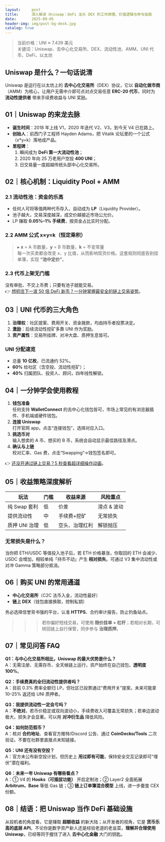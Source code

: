 ```yaml
---
layout:     post
title:      深入解读 Uniswap：DeFi 龙头 DEX 的工作原理、价值逻辑与参与指南
date:       2025-09-05
header-img: img/post-bg-desk.jpg
catalog: true
---
```


> 当前价格：UNI ≈ 7.439 美元  
> 关键词：Uniswap、去中心化交易所、DEX、流动性池、AMM、UNI 代币、DeFi、以太坊

## Uniswap 是什么？一句话说清
Uniswap 是运行在以太坊上的 **去中心化交易所**（DEX）协议，它以 **自动化做市商**（AMM）为核心，让用户无需中介即可点对点交易任意 **ERC-20 代币**，同时为 **流动性提供者** 带来手续费收益与 UNI 奖励。

## 01｜Uniswap 的来龙去脉
- **诞生时间**：2018 年上线 V1，2020 年迭代 V2、V3，到今天 V4 已在路上。  
- **创始人**：前西门子工程师 Hayden Adams，把 Vitalik 论坛里的一个公式（x*y=k）落地成产品。  
- **里程碑**：  
  1. 瞬间成为 **DeFi 第一大流动性池**；  
  2. 2020 年向 25 万老用户空投 **400 UNI**；  
  3. 日交易量一度超越传统头部中心化交易所。

## 02｜核心机制：Liquidity Pool + AMM
### 2.1 流动性池：资金的乐高
- 任何人可将等值两种代币存入，自动成为 **LP**（Liquidity Provider）。  
- 池子越大，交易深度越深，成交价越接近市场公允价。  
- LP 赚取 **0.05%–1% 手续费**，按资金占比实时分配。

### 2.2 AMM 公式 x×y=k（恒定乘积）
> ▸ **x** = A 币数量，**y** = B 币数量，**k** = 不变常量  
每一次买卖都会改变 x、y 比值，从而影响现货价格。这套规则彻底告别挂单簿，实现 **“池中定价”**。

### 2.3 代币上架无门槛
没有审批、不交上币费；只要有池子就能交易。  
👉 [想抓住下一波 50 倍 DeFi 新币？一分钟掌握最安全的链上交易姿势](https://okxdog.com/)。

## 03｜UNI 代币的三大角色
1. **治理权**：社区提案、费用开关、资金拨款，均由持币者投票决定。  
2. **激励**：后续流动性挖矿多靠 UNI 作为奖励。  
3. **资产属性**：交易所挂牌、对冲大盘、质押生息皆可。

### UNI 分配速览
- 总量 **10 亿枚**，已流通约 52%。  
- **60%** 给社区（含空投、流动性挖矿）；  
- **40%** 归属团队、投资人、顾问，四年线性解锁。

## 04｜一分钟学会使用教程
1. **钱包准备**  
   任何支持 **WalletConnect** 的去中心化钱包皆可，市场上常见的有浏览器插件、手机端或硬件钱包。  
2. **连接 Uniswap**  
   打开官网 app，点击“连接钱包”，选择对应入口。  
3. **挑选币对**  
   输入想卖的 A 币、想买的 B 币，系统会自动显示最佳路径及滑点。  
4. **确认与上链**  
   校对汇率、Gas 费，点击“Swapping”→钱包签名即可。  

👉 [还没开通过链上交易？5 秒查看超详细操作动画](https://okxdog.com/)。

## 05｜收益策略深度解析
| 玩法 | 门槛 | 收益来源 | 风险重点 |
|---|---|---|---|
| 纯 Swap 套利 | 低 | 价差 | 滑点 & 波动 |
| 提供流动性 | 中 | 手续费+挖矿 | 无常损失 |
| 质押 UNI 治理 | 低 | 空头、治理红利 | 解锁抛压 |

### 无常损失是什么？
当你把 ETH/USDC 等值投入池子后，若 ETH 价格暴涨，你取回的 ETH 会减少、USDC 会增加，相较单纯「持币不动」产生 **相对损失**。可通过 V3 集中流动性或对冲 Gamma 策略部分抵消。

## 06｜购买 UNI 的常用通道
- **中心化交易所**（C2C 法币入金，流动性最好）  
- **链上 DEX**（钱包直接换取，控制私钥）  

务必选择信誉背书强的平台，认准 **HTTPS**、合约审计报告，防止钓鱼站点。  
>>> 若你偏好短线交易，可使用 **限价挂单 + 杠杆**；若相对长期，可转回链上自行保管，同步参与 **治理质押**。

## 07｜常见问答 FAQ
**Q1：与中心化交易所相比，Uniswap 的最大优势是什么？**  
A：无需注册、无需存币、全天候链上运行，资产始终在自己钱包，**透明度 100%**。

**Q2：手续费真的全归流动性提供者吗？**  
A：目前 0.3% 费率全额归 LP，但社区已投票通过“费用开关”提案，未来可能拿 10–25% 返还给 UNI 质押者。

**Q3：我提供流动性一定会亏吗？**  
A：**不绝对**。若币价稳定或双向波动小，手续费收入可覆盖无常损失；若单边波动极大，损失才会显著。可以用 **对冲衍生品** 降低风险。

**Q4：如何防范假币？**  
A：核对 **合约地址**、查看官方推特/Discord 公告、通过 **CoinGecko/Tools** 二次验证。不要在社群里直接点未知链接。

**Q5：UNI 还有没有空投？**  
A：官方未公布新空投计划，但历史上 **用过即有可能**，保持安全交互记录即可“埋伏”潜在福利。

**Q6：未来一年 Uniswap 有哪些看点？**  
A：① V4 的 **Hooks（可插拔功能）** 开启定制池；② Layer2 全面拓展 **Arbitrum、Base** 等低 Gas 链；③ **链上订单簿混合模型** 上线，进一步蚕食 CEX 份额。

## 08｜结语：把 Uniswap 当作 DeFi 基础设施
从投机者的角度看，它是赚取 **超额收益** 的新大陆；从开发者的视角，它是 **货币乐高的底层 API**。不论你是数字资产新人还是经验老道的老韭菜，**理解并合理使用 Uniswap**，已经等同于握住了进入 **去中心化金融** 大门的钥匙。